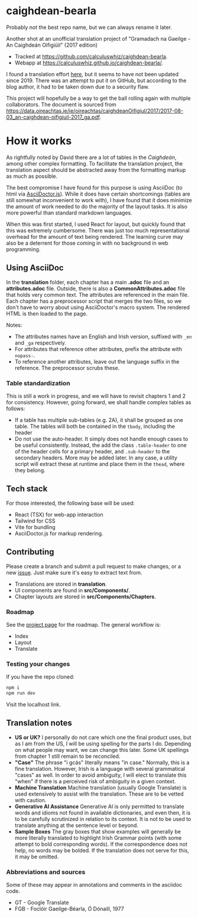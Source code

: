 # caighdean-bearla

Probably not the best repo name, but we can always rename it later.

Another shot at an unofficial translation project of "Gramadach na Gaeilge - An Caighdeán Oifigiúil" (2017 edition)

- Tracked at https://github.com/calculuswhiz/caighdean-bearla.
- Webapp at https://calculuswhiz.github.io/caighdean-bearla/.

I found a translation effort [here](https://caighdean.home.blog/), but it seems to have not been updated since 2019. There was an attempt to put it on GitHub, but according to the blog author, it had to be taken down due to a security flaw.

This project will hopefully be a way to get the ball rolling again with multiple collaborators. The document is sourced from https://data.oireachtas.ie/ie/oireachtas/caighdeanOifigiul/2017/2017-08-03_an-caighdean-oifigiuil-2017_ga.pdf.

# How it works

As rightfully noted by David there are a lot of tables in the _Caighdeán_, among other complex formatting. To facilitate the translation project, the translation aspect should be abstracted away from the formatting markup as much as possible.

The best compromise I have found for this purpose is using AsciiDoc (to html via [AsciiDoctor.js](https://docs.asciidoctor.org/)). While it does have certain shortcomings (tables are still somewhat inconvenient to work with), I have found that it does minimize the amount of work needed to do the majority of the layout tasks. It is also more powerful than standard markdown languages.

When this was first started, I used React for layout, but quickly found that this was extremely cumbersome. There was just too much representational overhead for the amount of text being rendered. The learning curve may also be a deterrent for those coming in with no background in web programming.

## Using AsciiDoc

In the **translation** folder, each chapter has a main **.adoc** file and an **attributes.adoc** file. Outside, there is also a **CommonAttributes.adoc** file that holds very common text. The attributes are referenced in the main file. Each chapter has a preprocessor script that merges the two files, so we don't have to worry about using AsciiDoctor's macro system. The rendered HTML is then loaded to the page.

Notes:
- The attributes names have an English and Irish version, suffixed with `_en` and `_ga` respectively.
- For attributes that reference other attributes, prefix the attribute with `nopass-`.
- To reference another attributes, leave out the language suffix in the reference. The preprocessor scrubs these.

### Table standardization

This is still a work in progress, and we will have to revisit chapters 1 and 2 for consistency. However, going forward, we shall handle complex tables as follows:

- If a table has multiple sub-tables (e.g. 2A), it shall be grouped as one table. The tables will both be contained in the `tbody`, including the header
- Do not use the auto-header. It simply does not handle enough cases to be useful consistently. Instead, the add the class `.table-header` to one of the header cells for a primary header, and `.sub-header` to the secondary headers. More may be added later. In any case, a utility script will extract these at runtime and place them in the `thead`, where they belong.

## Tech stack

For those interested, the following base will be used:

- React (TSX) for web-app interaction
- Tailwind for CSS
- Vite for bundling
- AsciiDoctor.js for markup rendering.

## Contributing

Please create a branch and submit a pull request to make changes, or a new [issue](https://github.com/calculuswhiz/caighdean-bearla/issues). Just make sure it's easy to extract text from.

- Translations are stored in **translation**.
- UI components are found in **src/Components/**.
- Chapter layouts are stored in **src/Components/Chapters**.

### Roadmap

See the [project page](https://github.com/users/calculuswhiz/projects/2/views/1) for the roadmap. The general workflow is:

- Index
- Layout
- Translate

### Testing your changes

If you have the repo cloned:

```bash
npm i
npm run dev
```

Visit the localhost link.

## Translation notes
- **US or UK?** I personally do not care which one the final product uses, but as I am from the US, I will be using spelling for the parts I do. Depending on what people may want, we can change this later. Some UK spellings from chapter 1 still remain to be reconciled.
- **"Case"** The phrase "i gcás" literally means "in case." Normally, this is a fine translation. However, Irish is a language with several grammatical "cases" as well. In order to avoid ambiguity, I will elect to translate this "when" if there is a perceived risk of ambiguity in a given context.
- **Machine Translation** Machine translation (usually Google Translate) is used extensively to assist with the translation. These are to be vetted with caution.
- **Generative AI Assistance** Generative AI is only permitted to translate words and idioms not found in available dictionaries, and even then, it is to be carefully scrutinized in relation to its context. It is not to be used to translate anything at the sentence level or beyond.
- **Sample Boxes** The gray boxes that show examples will generally be more literally translated to highlight Irish Grammar points (with some attempt to bold corresponding words). If the correspondence does not help, no words may be bolded. If the translation does not serve for this, it may be omitted.

### Abbreviations and sources
Some of these may appear in annotations and comments in the asciidoc code.
- GT - Google Translate
- FGB - Foclóir Gaeilge-Béarla, Ó Dónaill, 1977
